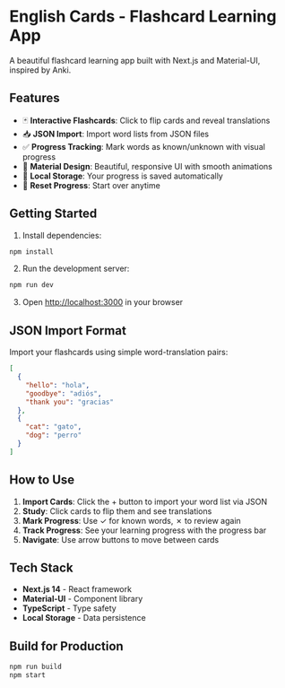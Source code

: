 # English Cards - Flashcard Learning App

A beautiful flashcard learning app built with Next.js and Material-UI, inspired by Anki.

## Features

- 🃏 **Interactive Flashcards**: Click to flip cards and reveal translations
- 📥 **JSON Import**: Import word lists from JSON files
- ✅ **Progress Tracking**: Mark words as known/unknown with visual progress
- 🎨 **Material Design**: Beautiful, responsive UI with smooth animations
- 💾 **Local Storage**: Your progress is saved automatically
- 🔄 **Reset Progress**: Start over anytime

## Getting Started

1. Install dependencies:
```bash
npm install
```

2. Run the development server:
```bash
npm run dev
```

3. Open [http://localhost:3000](http://localhost:3000) in your browser

## JSON Import Format

Import your flashcards using simple word-translation pairs:

```json
[
  {
    "hello": "hola",
    "goodbye": "adiós",
    "thank you": "gracias"
  },
  {
    "cat": "gato",
    "dog": "perro"
  }
]
```

## How to Use

1. **Import Cards**: Click the + button to import your word list via JSON
2. **Study**: Click cards to flip them and see translations
3. **Mark Progress**: Use ✓ for known words, ✗ to review again
4. **Track Progress**: See your learning progress with the progress bar
5. **Navigate**: Use arrow buttons to move between cards

## Tech Stack

- **Next.js 14** - React framework
- **Material-UI** - Component library
- **TypeScript** - Type safety
- **Local Storage** - Data persistence

## Build for Production

```bash
npm run build
npm start
```